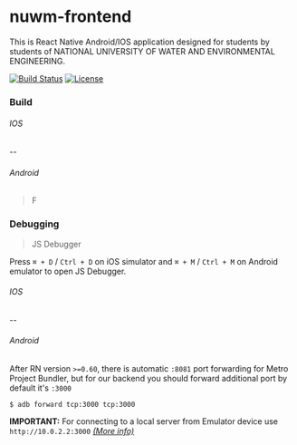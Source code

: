 # nuwm-frontend
This is React Native Android/IOS application designed for students by students of NATIONAL UNIVERSITY OF WATER AND ENVIRONMENTAL ENGINEERING.

[![Build Status](https://travis-ci.com/dooptha/nuwm-frontend.svg?branch=develop)](https://travis-ci.com/dooptha/nuwm-frontend)
[![License](http://img.shields.io/:license-mit-blue.svg?style=flat-square)](http://badges.mit-license.org)


### Build

###### IOS

--

###### Android
>F

### Debugging

>JS Debugger

Press `⌘ + D` / `Ctrl + D` on iOS simulator and `⌘ + M` / `Ctrl + M` on Android emulator to open JS Debugger.

###### IOS

--

###### Android
After RN version `>=0.60`, there is automatic `:8081` port forwarding for Metro Project Bundler, 
but for our backend you should forward additional port by default it's `:3000`

```console
$ adb forward tcp:3000 tcp:3000
```

 **IMPORTANT:** For connecting to a local server from Emulator device use `http://10.0.2.2:3000` <a href="https://developer.android.com/studio/run/emulator-networking" target="_blank">_(More info)_</a>